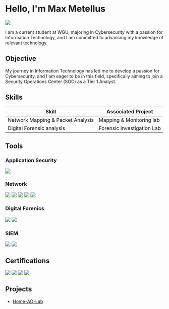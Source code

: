 # Hello, I'm Max Metellus
<a href="https://linkedin.com/in/max-metellus"><img src="https://img.shields.io/badge/-LinkedIn-0072b1?&style=for-the-badge&logo=linkedin&logoColor=white" /></a>



I am a current student at WGU, majoring in Cybersecurity with a passion for Information Technology, and I am committed to advancing my knowledge of relevant technology. 
## Objective


My journey in Information Technology has led me to develop a passion for Cybersecurity, and I am eager to be in this field, specifically aiming to join a Security Operations Center (SOC) as a Tier 1 Analyst.
  



## Skills

| Skill                                         | Associated Project         |
|-----------------------------------------------|----------------------------|
| Network Mapping & Packet Analysis         | Mapping & Monitoring lab |
| Digital Forensic analysis      | Forensic Investigation Lab |


## Tools

### Application Security 
<div>
    <a href="https://portswigger.net/"><img src="https://img.shields.io/badge/-BurpSuite-F36209?&style=for-the-badge&logo=PortSwigger&logoColor=white" /></a>


### Network
<div>
    <a href="https://www.wireshark.org/"><img src="https://img.shields.io/badge/-Wireshark-1679A7?&style=for-the-badge&logo=Wireshark&logoColor=white" /></a>
    <a href="https://suricata.io/"><img src="https://img.shields.io/badge/-Suricata-EF3B2D?&style=for-the-badge&logo=Suricata&logoColor=white" /></a>
    <a href="https://zeek.org/"><img src="https://img.shields.io/badge/-Zeek-777BB4?&style=for-the-badge&logo=Zeek&logoColor=white" /></a>
    <a href="https://www.snort.org/"><img src="https://img.shields.io/badge/-SNORT-f7887b?&style=for-the-badge&logo=SNORT&logoColor=white" /></a>
    <a href="https://nmap.org/"><img src="https://img.shields.io/badge/-NMAP-3c3ff1?&style=for-the-badge&logo=NMAP&logoColor=white" /></a>
</div>

### Digital Forenics
<div>
    <a href="https://docs.velociraptor.app/"><img src="https://img.shields.io/badge/-Velociraptor-52ff33?&style=for-the-badge&logo=Velociraptor&logoColor=white" /></a>
    <a href="https://www.autopsy.com/"><img src="https://img.shields.io/badge/-AUTOPSY-ffa833?&style=for-the-badge&logo=AUTOPSY&logoColor=white" /></a>
</div>

### SIEM
<div>
    <a href="https://www.splunk.com/"><img src="https://img.shields.io/badge/-Splunk-000000?&style=for-the-badge&logo=Splunk&logoColor=white" /></a>
    <a href="https://www.elastic.co/"><img src="https://img.shields.io/badge/-Elastic-005571?&style=for-the-badge&logo=Elastic&logoColor=white" /></a>
</div>

## Certifications

<div>
<a href="https://www.credly.com/badges/09de47c9-265f-4971-8ce6-e7beebf9909d/public_url"><img src="https://img.shields.io/badge/-CC-93c47d?&style=for-the-badge&logo=isc2&logoColor=white" /></a>
<a href="https://www.credly.com/badges/2e7a0abe-b8ef-4352-a96a-9a0b2c583af0/public_url"><img src="https://img.shields.io/badge/-A%2B-FF0000?&style=for-the-badge&logo=CompTIA&logoColor=white" /></a>
<a href="https://www.credly.com/badges/8b2afbe2-e0f6-4d92-a9d3-988af16998f8/public_url"><img src="https://img.shields.io/badge/-Network%2B-FF0000?&style=for-the-badge&logo=CompTIA&logoColor=white" /></a>
<a href="https://www.credly.com/badges/de600779-3e5b-4b7f-a7d6-817c6d6fb7b6/public_url"><img src="https://img.shields.io/badge/-Security%2B-FF0000?&style=for-the-badge&logo=CompTIA&logoColor=white" /></a>

</div>


## Projects
- <a href="https://github.com/metellusmax/Home-AD-Lab">Home-AD-Lab</a>

